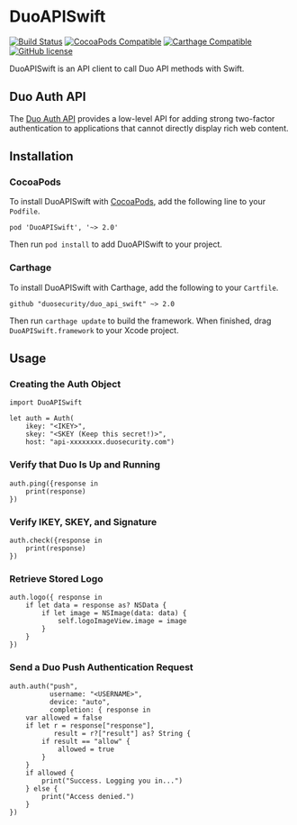 # DuoAPISwift

[![Build Status](https://travis-ci.org/duosecurity/duo_api_swift.svg?branch=master)](https://travis-ci.org/duosecurity/duo_api_swift)
[![CocoaPods Compatible](https://img.shields.io/cocoapods/v/DuoAPISwift.svg)](https://img.shields.io/cocoapods/v/DuoAPISwift.svg)
[![Carthage Compatible](https://img.shields.io/badge/Carthage-compatible-4BC51D.svg?style=flat)](https://github.com/Carthage/Carthage)
[![GitHub license](https://img.shields.io/badge/license-BSD-blue.svg)](https://raw.githubusercontent.com/duosecurity/duo_api_swift/master/LICENSE)

DuoAPISwift is an API client to call Duo API methods with Swift.

## Duo Auth API

The [Duo Auth API][1] provides a low-level API for adding strong two-factor authentication to applications that cannot directly display rich web content.

## Installation

### CocoaPods

To install DuoAPISwift with [CocoaPods][2], add the following line to your `Podfile`.

```
pod 'DuoAPISwift', '~> 2.0'
```

Then run `pod install` to add DuoAPISwift to your project.

### Carthage

To install DuoAPISwift with Carthage, add the following to your `Cartfile`.

```
github "duosecurity/duo_api_swift" ~> 2.0
```

Then run `carthage update` to build the framework. When finished, drag `DuoAPISwift.framework` to your Xcode project.

## Usage

### Creating the Auth Object

```
import DuoAPISwift

let auth = Auth(
	ikey: "<IKEY>",
	skey: "<SKEY (Keep this secret!)>",
	host: "api-xxxxxxxx.duosecurity.com")
```

### Verify that Duo Is Up and Running

```
auth.ping({response in
	print(response)
})
```

### Verify IKEY, SKEY, and Signature

```
auth.check({response in
	print(response)
})
```

### Retrieve Stored Logo

```
auth.logo({ response in
	if let data = response as? NSData {
		if let image = NSImage(data: data) {
			self.logoImageView.image = image
		}
	}
})
```

### Send a Duo Push Authentication Request

```
auth.auth("push",
		  username: "<USERNAME>",
		  device: "auto",
		  completion: { response in
	var allowed = false
	if let r = response["response"],
		   result = r?["result"] as? String {
		if result == "allow" {
			allowed = true
		}
	}
	if allowed {
		print("Success. Logging you in...")
	} else {
		print("Access denied.")
	}
})
```

[1]: https://duo.com/docs/authapi
[2]: https://cocoapods.org/
